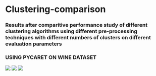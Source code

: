 # Clustering-comparison
<h3>Results after comparitive performance study of different clustering algorithms using different pre-processing techniques with different numbers of clusters on different evaluation parameters</h3>
<h3>USING PYCARET ON WINE DATASET</h3>
<IMG SRC="https://github.com/user-attachments/assets/1cb3c160-dbb0-49a5-ad10-cfb267df3334"/>
<IMG SRC="https://github.com/user-attachments/assets/d18fb685-b1e1-412f-abf5-b2914bc58ad7"/>
<IMG SRC="https://github.com/user-attachments/assets/393c5836-a2e2-421f-be23-97841c0096ea"/>

